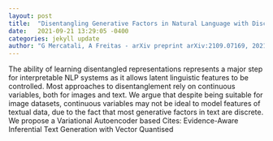 ```yaml
---
layout: post
title:  "Disentangling Generative Factors in Natural Language with Discrete Variational Autoencoders"
date:   2021-09-21 13:29:05 -0400
categories: jekyll update
author: "G Mercatali, A Freitas - arXiv preprint arXiv:2109.07169, 2021"
---
```

The ability of learning disentangled representations represents a major step for interpretable NLP systems as it allows latent linguistic features to be controlled. Most approaches to disentanglement rely on continuous variables, both for images and text. We argue that despite being suitable for image datasets, continuous variables may not be ideal to model features of textual data, due to the fact that most generative factors in text are discrete. We propose a Variational Autoencoder based Cites: Evidence-Aware Inferential Text Generation with Vector Quantised